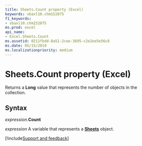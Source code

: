 ```yaml
---
title: Sheets.Count property (Excel)
keywords: vbaxl10.chm152075
f1_keywords:
- vbaxl10.chm152075
ms.prod: excel
api_name:
- Excel.Sheets.Count
ms.assetid: 0211fbdd-8a51-2cee-3695-c2e2ee5e56c8
ms.date: 05/15/2019
ms.localizationpriority: medium
---
```



# Sheets.Count property (Excel)

Returns a **Long** value that represents the number of objects in the collection.


## Syntax

_expression_.**Count**

_expression_ A variable that represents a **[Sheets](Excel.Sheets.md)** object.



[!include[Support and feedback](~/includes/feedback-boilerplate.md)]

